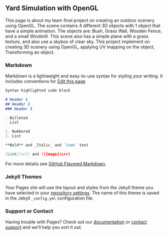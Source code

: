 ## Yard Simulation with OpenGL

This page is about my team final project on creating an outdoor scenery using OpenGL. The scene contains 4 different 3D objects with 1 object that have a simple animation. The objects are: Bush, Grass Wall, Wooden Fence, and a small Windmill. This scene also has a simple plane with a grass texture, and also use a skybox of clear sky. This project implement on creating 3D scenery using OpenGL, applying UV mapping on the object, Transforming an object.

### Markdown

Markdown is a lightweight and easy-to-use syntax for styling your writing. It includes conventions for
<a href="{{site.github.repository_url}}/blob/gh-pages/{{page.path}}">Edit this page</a>

```markdown
Syntax highlighted code block

# Header 1
## Header 2
### Header 3

- Bulleted
- List

1. Numbered
2. List

**Bold** and _Italic_ and `Code` text

[Link](url) and ![Image](src)
```

For more details see [GitHub Flavored Markdown](https://guides.github.com/features/mastering-markdown/).

### Jekyll Themes

Your Pages site will use the layout and styles from the Jekyll theme you have selected in your [repository settings](https://github.com/DwiRama/Grafika-Komputer-Backyard.io/settings). The name of this theme is saved in the Jekyll `_config.yml` configuration file.

### Support or Contact

Having trouble with Pages? Check out our [documentation](https://help.github.com/categories/github-pages-basics/) or [contact support](https://github.com/contact) and we’ll help you sort it out.

